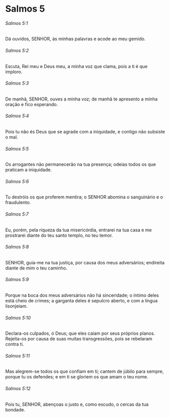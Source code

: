 # Salmos 5

###### Salmos 5:1

Dá ouvidos, SENHOR, às minhas palavras e acode ao meu gemido.

###### Salmos 5:2

Escuta, Rei meu e Deus meu, a minha voz que clama, pois a ti é que imploro.

###### Salmos 5:3

De manhã, SENHOR, ouves a minha voz; de manhã te apresento a minha oração e fico esperando.

###### Salmos 5:4

Pois tu não és Deus que se agrade com a iniquidade, e contigo não subsiste o mal.

###### Salmos 5:5

Os arrogantes não permanecerão na tua presença; odeias todos os que praticam a iniquidade.

###### Salmos 5:6

Tu destróis os que proferem mentira; o SENHOR abomina o sanguinário e o fraudulento.

###### Salmos 5:7

Eu, porém, pela riqueza da tua misericórdia, entrarei na tua casa e me prostrarei diante do teu santo templo, no teu temor.

###### Salmos 5:8

SENHOR, guia-me na tua justiça, por causa dos meus adversários; endireita diante de mim o teu caminho.

###### Salmos 5:9

Porque na boca dos meus adversários não há sinceridade; o íntimo deles está cheio de crimes; a garganta deles é sepulcro aberto, e com a língua lisonjeiam.

###### Salmos 5:10

Declara-os culpados, ó Deus; que eles caiam por seus próprios planos. Rejeita-os por causa de suas muitas transgressões, pois se rebelaram contra ti.

###### Salmos 5:11

Mas alegrem-se todos os que confiam em ti; cantem de júbilo para sempre, porque tu os defendes; e em ti se gloriem os que amam o teu nome.

###### Salmos 5:12

Pois tu, SENHOR, abençoas o justo e, como escudo, o cercas da tua bondade.

